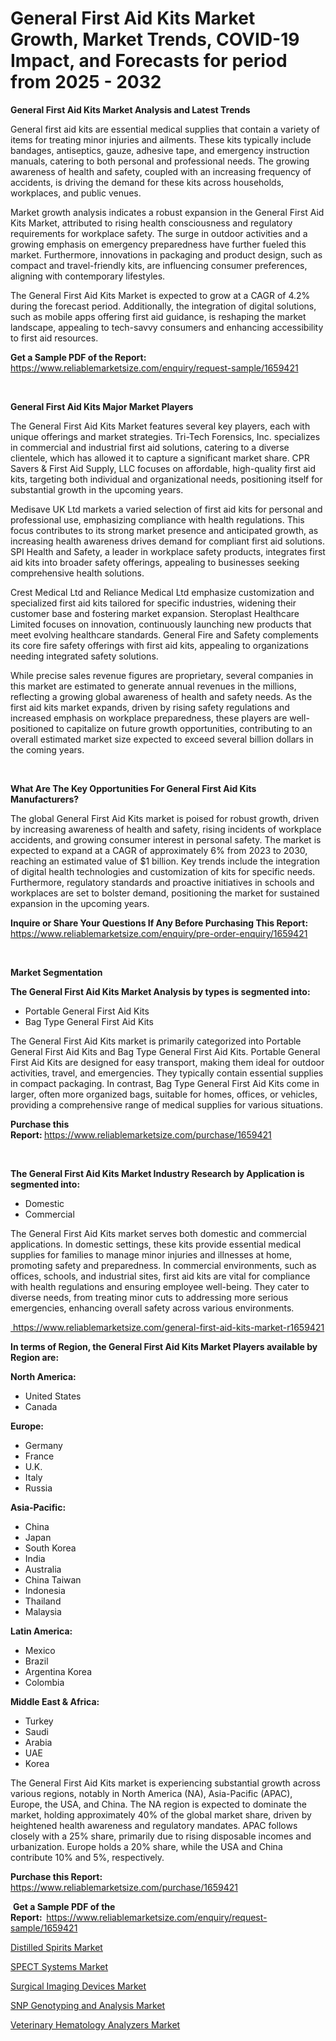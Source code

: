 <p><h1>General First Aid Kits Market Growth, Market Trends, COVID-19 Impact, and Forecasts for period from 2025 - 2032</h1></p><p><strong>General First Aid Kits Market Analysis and Latest Trends</strong></p>
<p><p>General first aid kits are essential medical supplies that contain a variety of items for treating minor injuries and ailments. These kits typically include bandages, antiseptics, gauze, adhesive tape, and emergency instruction manuals, catering to both personal and professional needs. The growing awareness of health and safety, coupled with an increasing frequency of accidents, is driving the demand for these kits across households, workplaces, and public venues.</p><p>Market growth analysis indicates a robust expansion in the General First Aid Kits Market, attributed to rising health consciousness and regulatory requirements for workplace safety. The surge in outdoor activities and a growing emphasis on emergency preparedness have further fueled this market. Furthermore, innovations in packaging and product design, such as compact and travel-friendly kits, are influencing consumer preferences, aligning with contemporary lifestyles.</p><p>The General First Aid Kits Market is expected to grow at a CAGR of 4.2% during the forecast period. Additionally, the integration of digital solutions, such as mobile apps offering first aid guidance, is reshaping the market landscape, appealing to tech-savvy consumers and enhancing accessibility to first aid resources.</p></p>
<p><strong>Get a Sample PDF of the Report:&nbsp;</strong> <a href="https://www.reliablemarketsize.com/enquiry/request-sample/1659421?utm_campaign=2130&utm_medium=2&utm_source=Github&utm_content=ia&utm_term=03032025&utm_id=general-first-aid-kits">https://www.reliablemarketsize.com/enquiry/request-sample/1659421</a></p>
<p>&nbsp;</p>
<p><strong>General First Aid Kits Major Market Players</strong></p>
<p><p>The General First Aid Kits Market features several key players, each with unique offerings and market strategies. Tri-Tech Forensics, Inc. specializes in commercial and industrial first aid solutions, catering to a diverse clientele, which has allowed it to capture a significant market share. CPR Savers & First Aid Supply, LLC focuses on affordable, high-quality first aid kits, targeting both individual and organizational needs, positioning itself for substantial growth in the upcoming years.</p><p>Medisave UK Ltd markets a varied selection of first aid kits for personal and professional use, emphasizing compliance with health regulations. This focus contributes to its strong market presence and anticipated growth, as increasing health awareness drives demand for compliant first aid solutions. SPI Health and Safety, a leader in workplace safety products, integrates first aid kits into broader safety offerings, appealing to businesses seeking comprehensive health solutions.</p><p>Crest Medical Ltd and Reliance Medical Ltd emphasize customization and specialized first aid kits tailored for specific industries, widening their customer base and fostering market expansion. Steroplast Healthcare Limited focuses on innovation, continuously launching new products that meet evolving healthcare standards. General Fire and Safety complements its core fire safety offerings with first aid kits, appealing to organizations needing integrated safety solutions.</p><p>While precise sales revenue figures are proprietary, several companies in this market are estimated to generate annual revenues in the millions, reflecting a growing global awareness of health and safety needs. As the first aid kits market expands, driven by rising safety regulations and increased emphasis on workplace preparedness, these players are well-positioned to capitalize on future growth opportunities, contributing to an overall estimated market size expected to exceed several billion dollars in the coming years.</p></p>
<p>&nbsp;</p>
<p><strong>What Are The Key Opportunities For General First Aid Kits Manufacturers?</strong></p>
<p><p>The global General First Aid Kits market is poised for robust growth, driven by increasing awareness of health and safety, rising incidents of workplace accidents, and growing consumer interest in personal safety. The market is expected to expand at a CAGR of approximately 6% from 2023 to 2030, reaching an estimated value of $1 billion. Key trends include the integration of digital health technologies and customization of kits for specific needs. Furthermore, regulatory standards and proactive initiatives in schools and workplaces are set to bolster demand, positioning the market for sustained expansion in the upcoming years.</p></p>
<p><strong>Inquire or Share Your Questions If Any Before Purchasing This Report:</strong> <a href="https://www.reliablemarketsize.com/enquiry/pre-order-enquiry/1659421?utm_campaign=2130&utm_medium=2&utm_source=Github&utm_content=ia&utm_term=03032025&utm_id=general-first-aid-kits">https://www.reliablemarketsize.com/enquiry/pre-order-enquiry/1659421</a></p>
<p>&nbsp;</p>
<p><strong>Market Segmentation</strong></p>
<p><strong>The General First Aid Kits Market Analysis by types is segmented into:</strong></p>
<p><ul><li>Portable General First Aid Kits</li><li>Bag Type General First Aid Kits</li></ul></p>
<p><p>The General First Aid Kits market is primarily categorized into Portable General First Aid Kits and Bag Type General First Aid Kits. Portable General First Aid Kits are designed for easy transport, making them ideal for outdoor activities, travel, and emergencies. They typically contain essential supplies in compact packaging. In contrast, Bag Type General First Aid Kits come in larger, often more organized bags, suitable for homes, offices, or vehicles, providing a comprehensive range of medical supplies for various situations.</p></p>
<p><strong>Purchase this Report:&nbsp;</strong><a href="https://www.reliablemarketsize.com/purchase/1659421?utm_campaign=2130&utm_medium=2&utm_source=Github&utm_content=ia&utm_term=03032025&utm_id=general-first-aid-kits">https://www.reliablemarketsize.com/purchase/1659421</a></p>
<p>&nbsp;</p>
<p><strong>The General First Aid Kits Market Industry Research by Application is segmented into:</strong></p>
<p><ul><li>Domestic</li><li>Commercial</li></ul></p>
<p><p>The General First Aid Kits market serves both domestic and commercial applications. In domestic settings, these kits provide essential medical supplies for families to manage minor injuries and illnesses at home, promoting safety and preparedness. In commercial environments, such as offices, schools, and industrial sites, first aid kits are vital for compliance with health regulations and ensuring employee well-being. They cater to diverse needs, from treating minor cuts to addressing more serious emergencies, enhancing overall safety across various environments.</p></p>
<p><a href="https://www.reliablemarketsize.com/general-first-aid-kits-market-r1659421?utm_campaign=2130&utm_medium=2&utm_source=Github&utm_content=ia&utm_term=03032025&utm_id=general-first-aid-kits">&nbsp;https://www.reliablemarketsize.com/general-first-aid-kits-market-r1659421</a></p>
<p><strong>In terms of Region, the General First Aid Kits Market Players available by Region are:</strong></p>
<p>
    <p> <strong> North America: </strong>
        <ul>
            <li>United States</li>
            <li>Canada</li>
        </ul>
        </p> 
    <p> <strong> Europe: </strong>
        <ul>
            <li>Germany</li>
            <li>France</li>
            <li>U.K.</li>
            <li>Italy</li>
            <li>Russia</li>
        </ul>
        </p> 
    <p> <strong> Asia-Pacific: </strong>
        <ul>
            <li>China</li>
            <li>Japan</li>
            <li>South Korea</li>
            <li>India</li>
            <li>Australia</li>
            <li>China Taiwan</li>
            <li>Indonesia</li>
            <li>Thailand</li>
            <li>Malaysia</li>
        </ul>
        </p> 
    <p> <strong> Latin America: </strong>
        <ul>
            <li>Mexico</li>
            <li>Brazil</li>
            <li>Argentina Korea</li>
            <li>Colombia</li>
        </ul>
        </p> 
    <p> <strong> Middle East & Africa: </strong>
        <ul>
            <li>Turkey</li>
            <li>Saudi</li>
            <li>Arabia</li>
            <li>UAE</li>
            <li>Korea</li>
        </ul>
    </p>
    </p>
<p><p>The General First Aid Kits market is experiencing substantial growth across various regions, notably in North America (NA), Asia-Pacific (APAC), Europe, the USA, and China. The NA region is expected to dominate the market, holding approximately 40% of the global market share, driven by heightened health awareness and regulatory mandates. APAC follows closely with a 25% share, primarily due to rising disposable incomes and urbanization. Europe holds a 20% share, while the USA and China contribute 10% and 5%, respectively.</p></p>
<p><strong>Purchase this Report: </strong><a href="https://www.reliablemarketsize.com/purchase/1659421?utm_campaign=2130&utm_medium=2&utm_source=Github&utm_content=ia&utm_term=03032025&utm_id=general-first-aid-kits">https://www.reliablemarketsize.com/purchase/1659421</a></p>
<p>&nbsp;<strong>Get a Sample PDF of the Report:&nbsp;&nbsp;</strong><a href="https://www.reliablemarketsize.com/enquiry/request-sample/1659421?utm_campaign=2130&utm_medium=2&utm_source=Github&utm_content=ia&utm_term=03032025&utm_id=general-first-aid-kits">https://www.reliablemarketsize.com/enquiry/request-sample/1659421</a></p>
<p><strong></strong></p>
<p><p><a href="https://github.com/yarnsstaret1/Market-Research-Report-List-1/blob/main/distilled-spirits-market.md?utm_campaign=2130&utm_medium=2&utm_source=Github&utm_content=ia&utm_term=03032025&utm_id=general-first-aid-kits">Distilled Spirits Market</a></p><p><a href="https://github.com/weisonmanych/Market-Research-Report-List-1/blob/main/spect-systems-market.md?utm_campaign=2130&utm_medium=2&utm_source=Github&utm_content=ia&utm_term=03032025&utm_id=general-first-aid-kits">SPECT Systems Market</a></p><p><a href="https://github.com/rokiahgrendy/Market-Research-Report-List-1/blob/main/surgical-imaging-devices-market.md?utm_campaign=2130&utm_medium=2&utm_source=Github&utm_content=ia&utm_term=03032025&utm_id=general-first-aid-kits">Surgical Imaging Devices Market</a></p><p><a href="https://github.com/guzasbahsas/Market-Research-Report-List-1/blob/main/snp-genotyping-and-analysis-market.md?utm_campaign=2130&utm_medium=2&utm_source=Github&utm_content=ia&utm_term=03032025&utm_id=general-first-aid-kits">SNP Genotyping and Analysis Market</a></p><p><a href="https://github.com/nagateyisu29/Market-Research-Report-List-1/blob/main/veterinary-hematology-analyzers-market.md?utm_campaign=2130&utm_medium=2&utm_source=Github&utm_content=ia&utm_term=03032025&utm_id=general-first-aid-kits">Veterinary Hematology Analyzers Market</a></p></p>